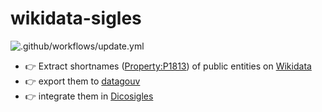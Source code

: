 # wikidata-sigles

![.github/workflows/update.yml](https://github.com/pachevalier/wikidata-sigles/workflows/.github/workflows/update.yml/badge.svg)

* :point_right: Extract shortnames ([Property:P1813](https://www.wikidata.org/wiki/Property:P1813)) of public entities on [Wikidata](https://www.wikidata.org/wiki/Wikidata:Main_Page) 
* :point_right: export them to [datagouv](https://www.data.gouv.fr/fr/datasets/5f10abd45b3b4e87f947e9d4/)
* :point_right: integrate them in [Dicosigles](https://dicosigles.fr/)

